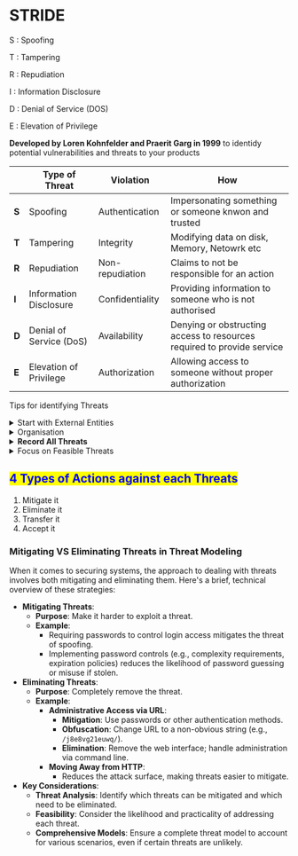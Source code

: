 # STRIDE

S : Spoofing

T : Tampering

R : Repudiation

I : Information Disclosure

D : Denial of Service (DOS)

E : Elevation of Privilege

**Developed by Loren Kohnfelder and Praerit Garg in 1999** to identidy potential vulnerabilities and threats to your products

|       | **Type of Threat**      | **Violation**    | **How**                                                                |
| ----- | ----------------------- | ---------------- | ---------------------------------------------------------------------- |
| **S** | Spoofing                | Authentication   | Impersonating something or someone knwon and trusted                   |
| **T** | Tampering               | Integrity        | Modifying data on disk, Memory, Netowrk etc                            |
| **R** | Repudiation             | Non- repudiation | Claims to not be responsible for an action                             |
| **I** | Information Disclosure  | Confidentiality  | Providing information to someone who is not authorised                 |
| **D** | Denial of Service (DoS) | Availability     | Denying or obstructing access to resources required to provide service |
| **E** | Elevation of Privilege  | Authorization    | Allowing access to someone without proper authorization                |

Tips for identifying Threats&#x20;

<details>

<summary>Start with External Entities </summary>

* Identify and prioritize external entities or events that drive activity.
* Use external drivers as a starting point for threat analysis.

</details>

<details>

<summary>Organisation </summary>

* Organize the threat analysis to ensure completeness.
* Consider going through the diagram in STRIDE order (Spoofing, Tampering, Repudiation, Information Disclosure, Denial of Service, Elevation of Privilege).
* Avoid over-structuring to maintain creativity.

</details>

<details>

<summary><strong>Record All Threats</strong></summary>

* Write down threats as they arise, even if they are not the primary focus at the moment.
* Revisit recorded threats later to ensure nothing is missed.
* Redundancy helps to avoid overlooking important threats.
* Categorize threats, but don't stress too much about perfect classification (e.g., spoofing vs. information disclosure).

</details>

<details>

<summary>Focus on Feasible Threats </summary>



* Prioritize threats that are more likely to occur and can be addressed.
* Consider the feasibility of mitigating unlikely but possible threats.
* Real-world exploit scenarios should take precedence over less likely but theoretically possible threats.

</details>

## <mark style="color:blue;">4 Types of Actions against each Threats</mark>&#x20;

1. Mitigate it
2. Eliminate it
3. Transfer it&#x20;
4. Accept it&#x20;

### Mitigating VS Eliminating Threats in Threat Modeling

When it comes to securing systems, the approach to dealing with threats involves both mitigating and eliminating them. Here's a brief, technical overview of these strategies:

* **Mitigating Threats**:
  * **Purpose**: Make it harder to exploit a threat.
  * **Example**:
    * Requiring passwords to control login access mitigates the threat of spoofing.
    * Implementing password controls (e.g., complexity requirements, expiration policies) reduces the likelihood of password guessing or misuse if stolen.
* **Eliminating Threats**:
  * **Purpose**: Completely remove the threat.
  * **Example**:
    * **Administrative Access via URL**:
      * **Mitigation**: Use passwords or other authentication methods.
      * **Obfuscation**: Change URL to a non-obvious string (e.g., `/j8e8vg21euwq/`).
      * **Elimination**: Remove the web interface; handle administration via command line.
    * **Moving Away from HTTP**:
      * Reduces the attack surface, making threats easier to mitigate.
* **Key Considerations**:
  * **Threat Analysis**: Identify which threats can be mitigated and which need to be eliminated.
  * **Feasibility**: Consider the likelihood and practicality of addressing each threat.
  * **Comprehensive Models**: Ensure a complete threat model to account for various scenarios, even if certain threats are unlikely.
